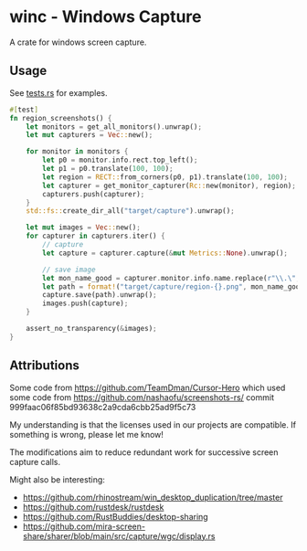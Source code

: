 # winc - Windows Capture

A crate for windows screen capture.

## Usage

See [tests.rs](./src/tests.rs) for examples.

```rust
#[test]
fn region_screenshots() {
    let monitors = get_all_monitors().unwrap();
    let mut capturers = Vec::new();

    for monitor in monitors {
        let p0 = monitor.info.rect.top_left();
        let p1 = p0.translate(100, 100);
        let region = RECT::from_corners(p0, p1).translate(100, 100);
        let capturer = get_monitor_capturer(Rc::new(monitor), region);
        capturers.push(capturer);
    }
    std::fs::create_dir_all("target/capture").unwrap();

    let mut images = Vec::new();
    for capturer in capturers.iter() {
        // capture
        let capture = capturer.capture(&mut Metrics::None).unwrap();

        // save image
        let mon_name_good = capturer.monitor.info.name.replace(r"\\.\", "");
        let path = format!("target/capture/region-{}.png", mon_name_good);
        capture.save(path).unwrap();
        images.push(capture);
    }

    assert_no_transparency(&images);
}
```

## Attributions

Some code from https://github.com/TeamDman/Cursor-Hero which used some code from https://github.com/nashaofu/screenshots-rs/ commit 999faac06f85bd93638c2a9cda6cbb25ad9f5c73

My understanding is that the licenses used in our projects are compatible. If something is wrong, please let me know!

The modifications aim to reduce redundant work for successive screen capture calls.

Might also be interesting:

- https://github.com/rhinostream/win_desktop_duplication/tree/master
- https://github.com/rustdesk/rustdesk
- https://github.com/RustBuddies/desktop-sharing
- https://github.com/mira-screen-share/sharer/blob/main/src/capture/wgc/display.rs
